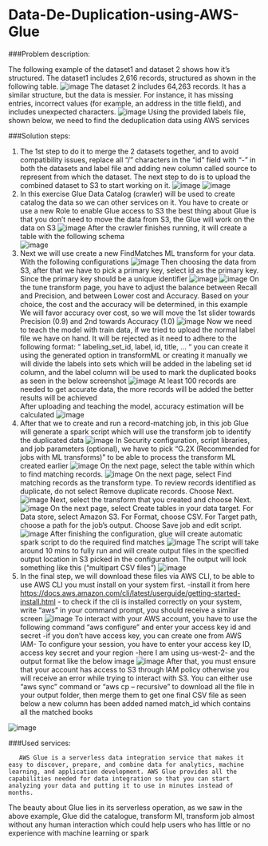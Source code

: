 # Data-De-Duplication-using-AWS-Glue


###Problem description:

The following example of the dataset1 and dataset 2 shows how it’s structured. The dataset1 includes 2,616 records, structured as shown in the following table.
![image](https://user-images.githubusercontent.com/22025520/150676041-7ffd1121-48aa-4435-a1c9-a303f591b0ef.png)
The dataset 2 includes 64,263 records. It has a similar structure, but the data is messier. For instance, it has missing entries, incorrect values (for example, an address in the title field), and includes unexpected characters.
![image](https://user-images.githubusercontent.com/22025520/150676046-0bbd023b-48e1-452e-987c-e3296add2fd2.png)
Using the provided labels file, shown below, we need to find the deduplication data using AWS services

###Solution steps:
1)	The 1st step to do it to merge the 2 datasets together, and to avoid compatibility issues, replace all “/” characters in the “id” field with “-” in both the datasets and label file and adding new column called source to represent from which the dataset. The next step to do is to upload the combined dataset to S3 to start working on it.
![image](https://user-images.githubusercontent.com/22025520/150676071-10779e78-6a27-408a-8246-352d8b6a150a.png)
![image](https://user-images.githubusercontent.com/22025520/150676073-cabe0542-2176-49e9-b740-6317d2d4fddf.png)
2)	In this exercise Glue Data Catalog (crawler) will be used to create catalog the data so we can other services on it. You have to create or use a new Role to enable Glue access to S3
the best thing about Glue is that you don’t need to move the data from S3, the Glue will work on the data on S3
![image](https://user-images.githubusercontent.com/22025520/150676076-a4aa7c3d-b6dc-4f5b-8bba-4667aa1fdbe9.png)
After the crawler finishes running, it will create a table with the following schema 	
![image](https://user-images.githubusercontent.com/22025520/150676085-6f7c9284-83ce-4f52-bdad-044a661f3e9e.png)
3)	Next we will use create a new FindMatches ML transform for your data. With the following configurations
![image](https://user-images.githubusercontent.com/22025520/150676088-73d4a3d8-f79d-4aaf-8ab3-dfab7a3635e1.png)
Then choosing the data from S3, after that we have to pick a primary key, select id as the primary key. Since the primary key should be a unique identifier
![image](https://user-images.githubusercontent.com/22025520/150676100-df413c22-1c28-4001-8405-a534afb8b1d9.png)
![image](https://user-images.githubusercontent.com/22025520/150676102-3da83eda-bc0a-4b18-9972-e752dcbf90dd.png)
On the tune transform page, you have to adjust the balance between Recall and Precision, and between Lower cost and Accuracy.
Based on your choice, the cost and the accuracy will be determined, in this example We will favor accuracy over cost, so we will move the 1st  slider towards Precision (0.9) and 2nd towards Accuracy (1.0)
![image](https://user-images.githubusercontent.com/22025520/150676105-663a9e26-2956-4aac-9885-ac9e716f3ac8.png)
Now we need to teach the model with train data, if we tried to upload the normal label file we have on hand. It will be rejected as it need to adhere to the following format:
“ labeling_set_id, label, id, title, ... “
you can create it using the generated option in transformML or creating it manually
we will divide the labels into sets which will be added in the labeling set id column, and the label column will be used to mark the duplicated books as seen in the below screenshot
![image](https://user-images.githubusercontent.com/22025520/150676108-cc2bfac3-d2ee-428f-bbaf-2ac7ca8f0b54.png)
At least 100 records are needed to get accurate data, the more records will be added the better results will be achieved  
After uploading and teaching the model, accuracy estimation will be calculated 
![image](https://user-images.githubusercontent.com/22025520/150676116-59eb8f95-f154-4409-b7dc-6a473bf4bf53.png)
4)	After that we to create and run a record-matching job, in this job Glue will generate a spark script which will use the transform job to identify the duplicated data
![image](https://user-images.githubusercontent.com/22025520/150676133-a9ed6a02-5516-4b4d-b5ef-e594c8e1cccf.png)
In Security configuration, script libraries, and job parameters (optional), we have to pick “G.2X (Recommended for jobs with ML transforms)” to be able to process the transform ML created earlier
![image](https://user-images.githubusercontent.com/22025520/150676141-247f93bc-1b74-485a-b8cb-5dde566c8275.png)
On the next page, select the table within which to find matching records.
![image](https://user-images.githubusercontent.com/22025520/150676145-a15d3d7b-1b4c-43d0-b6ba-c6299c6977c7.png)
On the next page, select Find matching records as the transform type. To review records identified as duplicate, do not select Remove duplicate records. Choose Next.
![image](https://user-images.githubusercontent.com/22025520/150676150-8de35efd-e68f-4d2f-9ac2-16eb1181625e.png)
Next, select the transform that you created and choose Next.
![image](https://user-images.githubusercontent.com/22025520/150676156-eaf4fe17-e480-4198-b13c-1ce5d35e6011.png)
On the next page, select Create tables in your data target. For Data store, select Amazon S3. For Format, choose CSV. For Target path, choose a path for the job’s output. Choose Save job and edit script.
![image](https://user-images.githubusercontent.com/22025520/150676162-96339e4a-8101-4955-a311-f3dcfe38e19c.png)
After finishing the configuration, glue will create automatic spark script to do the required find matches
![image](https://user-images.githubusercontent.com/22025520/150676169-42caf120-cfee-4949-acd0-f4b23f2f7708.png)
The script will take around 10 mins to fully run and will create output files in the specified output location in S3 picked in the configuration.
The output will look something like this (“multipart CSV files”)
![image](https://user-images.githubusercontent.com/22025520/150676179-660b4f2b-d5bf-4ea5-8f14-08677add1dcd.png)
5)	In the final step, we will download these files via AWS CLI, to be able to use AWS CLI you must install on your system first. -install it from here https://docs.aws.amazon.com/cli/latest/userguide/getting-started-install.html -
to check if the cli is installed correctly on your system, write “aws” in your command prompt, you should receive a similar screen 
![image](https://user-images.githubusercontent.com/22025520/150676190-54d7ff7e-a7bf-4de4-8da6-42cbb8e788fa.png)
To interact with your AWS account, you have to use the following command “aws configure” and enter your access key id and secret -if you don’t have access key, you can create one from AWS IAM-
To configure your session, you have to enter your access key ID, access key secret and your region -here I am using us-west-2- and the output format like the below image
![image](https://user-images.githubusercontent.com/22025520/150676193-00dfcc7b-6ecb-44e4-baf2-5f2338748515.png)
After that, you must ensure that your account has access to S3 through IAM policy otherwise you will receive an error while trying to interact with S3.
You can either use “aws sync” command or “aws cp – recursive” to download all the file in your output folder, then merge them to get one final CSV file as seen below a new column has been added named match_id which contains all the matched books

![image](https://user-images.githubusercontent.com/22025520/150676210-aeca928b-6d19-437a-8c1b-d0ce0415d72c.png)


###Used services:

       AWS Glue is a serverless data integration service that makes it easy to discover, prepare, and combine data for analytics, machine learning, and application development. AWS Glue provides all the capabilities needed for data integration so that you can start analyzing your data and putting it to use in minutes instead of months.
The beauty about Glue lies in its serverless operation, as we saw in the above example, Glue did the catalogue, transform Ml, transform job almost without any human interaction which could help users who has little or no experience with machine learning or spark 













